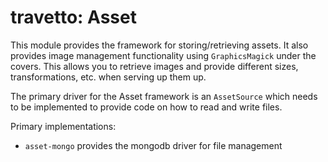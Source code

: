 travetto: Asset
===

This module provides the framework for storing/retrieving assets. It also provides image management functionality using `GraphicsMagick` under the covers.  This allows you to retrieve images and provide different sizes, transformations, etc. when serving up them up. 

The primary driver for the Asset framework is an `AssetSource` which needs to be implemented 
to provide code on how to read and write files.  

Primary implementations:

- `asset-mongo` provides the mongodb driver for file management

